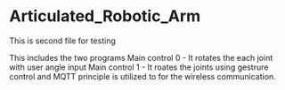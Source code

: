 # Articulated_Robotic_Arm
This is second file for testing

This includes the two programs
Main control 0 - It rotates the each joint with user angle input
Main control 1 - It roates the joints using gestrure control and MQTT
principle is utilized to for the wireless communication. 
